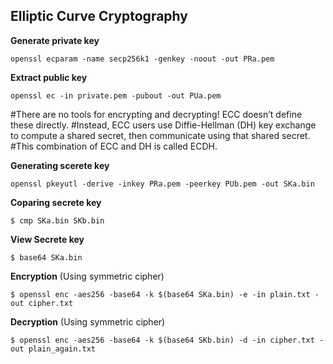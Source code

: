 ## Elliptic Curve Cryptography

**Generate private key**

``openssl ecparam -name secp256k1 -genkey -noout -out PRa.pem``

**Extract public key**

``openssl ec -in private.pem -pubout -out PUa.pem``

#There are no tools for encrypting and decrypting! ECC doesn’t define these directly. 
#Instead, ECC users use Diffie-Hellman (DH) key exchange to compute a shared secret, then communicate using that shared secret. 
#This combination of ECC and DH is called ECDH.

**Generating scerete key**

``openssl pkeyutl -derive -inkey PRa.pem -peerkey PUb.pem -out SKa.bin``

**Coparing secrete key**

``$ cmp SKa.bin SKb.bin``

**View Secrete key**

``$ base64 SKa.bin``

**Encryption** (Using symmetric cipher)

``$ openssl enc -aes256 -base64 -k $(base64 SKa.bin) -e -in plain.txt -out cipher.txt``

**Decryption** (Using symmetric cipher)

``$ openssl enc -aes256 -base64 -k $(base64 SKb.bin) -d -in cipher.txt -out plain_again.txt``
